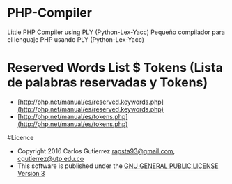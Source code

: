 # PHP-Compiler
Little PHP Compiler using PLY (Python-Lex-Yacc)
Pequeño compilador para el lenguaje PHP usando PLY (Python-Lex-Yacc)

# Reserved Words List $ Tokens (Lista de palabras reservadas y Tokens)
- [http://php.net/manual/es/reserved.keywords.php](http://php.net/manual/es/reserved.keywords.php)
- [http://php.net/manual/es/tokens.php](http://php.net/manual/es/tokens.php)

#Licence
- Copyright 2016 Carlos Gutierrez <rapsta93@gmail.com>, <cgutierrez@utp.edu.co>
- This software is published under the [GNU GENERAL PUBLIC LICENSE Version 3](LICENSE)